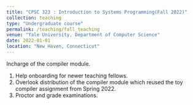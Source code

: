 ```yaml
---
title: "CPSC 323 : Introduction to Systems Programming(Fall 2022)"
collection: teaching
type: "Undergraduate course"
permalink: /teaching/fall_teaching
venue: "Yale University, Department of Computer Science"
date: 2022-01-01
location: "New Haven, Connecticut"
---
```


Incharge of the compiler module. 
1. Help onboarding for newer teaching fellows.
2. Overlook distribution of the compiler module which reused the toy compiler assignment from Spring 2022.
3. Proctor and grade examinations.
